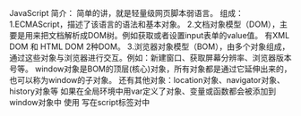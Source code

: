 JavaScript
简介：
    简单的讲，就是轻量级网页脚本弱语言。
组成：
    1.ECMAScript，描述了该语言的语法和基本对象。
    2.文档对象模型（DOM），主要是用来把文档解析成DOM树。例如获取或者设置input表单的value值。
        有XML DOM 和 HTML DOM 2种DOM。
    3.浏览器对象模型（BOM），由多个对象组成，通过这些对象与浏览器进行交互。例如：新建窗口、获取屏幕分辨率、浏览器版本号等。
        window对象是BOM的顶层(核心)对象，所有对象都是通过它延伸出来的，也可以称为window的子对象。
        还有其他对象：location对象、navigator对象、history对象等
        如果在全局环境中用var定义了对象、变量或函数都会被添加到window对象中
使用
    写在script标签对中       
